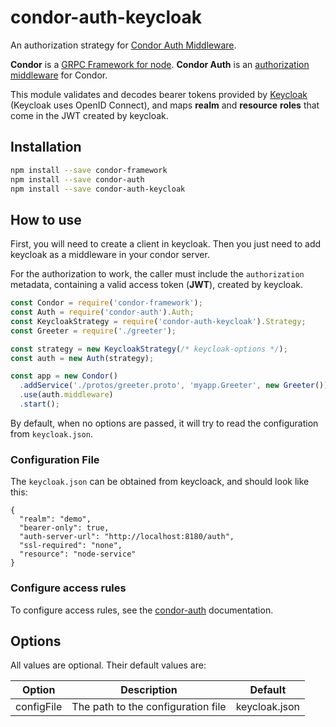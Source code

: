 # condor-auth-keycloak

An authorization strategy for [Condor Auth Middleware](https://github.com/devsu/condor-auth).

**Condor** is a [GRPC Framework for node](https://github.com/devsu/condor-framework).
**Condor Auth** is an [authorization middleware](https://github.com/devsu/condor-auth) for Condor.

This module validates and decodes bearer tokens provided by [Keycloak](http://www.keycloak.org/) (Keycloak uses OpenID Connect), and maps **realm** and **resource** **roles** that come in the JWT created by keycloak.

## Installation

```bash
npm install --save condor-framework 
npm install --save condor-auth
npm install --save condor-auth-keycloak 
```

## How to use

First, you will need to create a client in keycloak. Then you just need to add keycloak as a middleware in your condor server.

For the authorization to work, the caller must include the `authorization` metadata, containing a valid access token (**JWT**), created by keycloak.

```js
const Condor = require('condor-framework');
const Auth = require('condor-auth').Auth;
const KeycloakStrategy = require('condor-auth-keycloak').Strategy;
const Greeter = require('./greeter');

const strategy = new KeycloakStrategy(/* keycloak-options */);
const auth = new Auth(strategy);

const app = new Condor()
  .addService('./protos/greeter.proto', 'myapp.Greeter', new Greeter())
  .use(auth.middleware)
  .start();
```

By default, when no options are passed, it will try to read the configuration from `keycloak.json`.

### Configuration File

The `keycloak.json` can be obtained from keycloack, and should look like this:

```
{
  "realm": "demo",
  "bearer-only": true,
  "auth-server-url": "http://localhost:8180/auth",
  "ssl-required": "none",
  "resource": "node-service"
}
```

### Configure access rules

To configure access rules, see the [condor-auth](https://github.com/devsu/condor-auth#2-configuring-access-rules) documentation.

## Options

All values are optional. Their default values are:

| Option       | Description                        | Default         |
|--------------|------------------------------------|-----------------|
| configFile   | The path to the configuration file | keycloak.json   |
